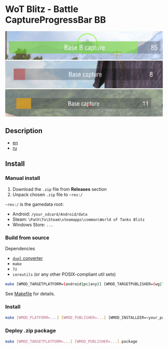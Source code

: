 # WoT Blitz - Battle CaptureProgressBar BB

![Ally capturing](public/media/ally.jpg)
![Enemy capturing](public/media/enemy.jpg)
![Both trying to capture](public/media/both.jpg)

## Description
* [en](public/desc/en.txt)
* [ru](public/desc/ru.txt)

## Install
### Manual install
1. Download the `.zip` file from **Releases** section
2. Unpack chosen `.zip` file to `~res:/`

`~res:/` is the gamedata root:
- Android: `/your_sdcard/Android/data`
- Steam: `\Path\To\Steam\steamapps\common\World of Tanks Blitz`
- Windows Store: `...`

### Build from source

Dependencies
- [`dvpl` converter](https://github.com/Maddoxkkm/dvpl_converter)
- `make`
- `7z`
- `coreutils` (or any other POSIX-compliant util sets)

```sh
make [WMOD_TARGETPLATFORM=(android|pc|any)] [WMOD_TARGETPUBLISHER=(wg|lg|any)]
```

See [Makefile](Makefile) for details.

### Install
```sh
make [WMOD_PLATFORM=...] [WMOD_PUBLISHER=...] [WMOD_INSTALLDIR=<your_path_to_game>] install
```
### Deploy .zip package
```sh
make [WMOD_TARGETPLATFORM=...] [WMOD_PUBLISHER=...] package
```
